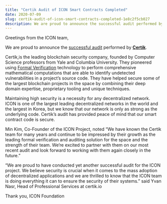```yaml
---
title: "Certik Audit of ICON Smart Contracts Completed"
date: 2020-07-09
slug: certik-audit-of-icon-smart-contracts-completed-1e8c2f5cb027
description: We are proud to announce the successful audit performed by Certik.
---
```


Greetings from the ICON team,

We are proud to announce the [successful audit](https://medium.com/@certik.io/certiks-audit-of-icon-s-python-implementation-of-the-service-engine-be5b8e359f5c) performed by [**Certik**](https://certik.org/).

Certik,is the leading blockchain security company, founded by Computer Science professors from Yale and Columbia University. They pioneered using [Formal Verification](https://medium.com/certik/an-introduction-to-formal-verification-8f4523278e77) technology to perform comprehensive mathematical computations that are able to identify undetected vulnerabilities in a project’s source code. They have helped secure some of the largest blockchain projects in the space by combining their deep domain expertise, proprietary tooling and unique techniques.

Maintaining high security is a necessity for any decentralized network. ICON is one of the largest leading decentralized networks in the world and the largest in Korea, but we know that our network is only as strong as the underlying code. Certik’s audit has provided peace of mind that our smart contract code is secure.

Min Kim, Co-Founder of the ICON Project, noted “We have known the Certik team for many years and continue to be impressed by their growth as the leading formal verification and auditing solution for the space and the strength of their team. We’re excited to partner with them on our most recent audit and look forward to working with them again closely in the future.”

“We are proud to have conducted yet another successful audit for the ICON project. We believe security is crucial when it comes to the mass adoption of decentralized applications and we are thrilled to know that the ICON team is doing everything it can to ensure the security of their systems.” said Yvan Nasr, Head of Professional Services at certik.io

Thank you,
ICON Foundation

